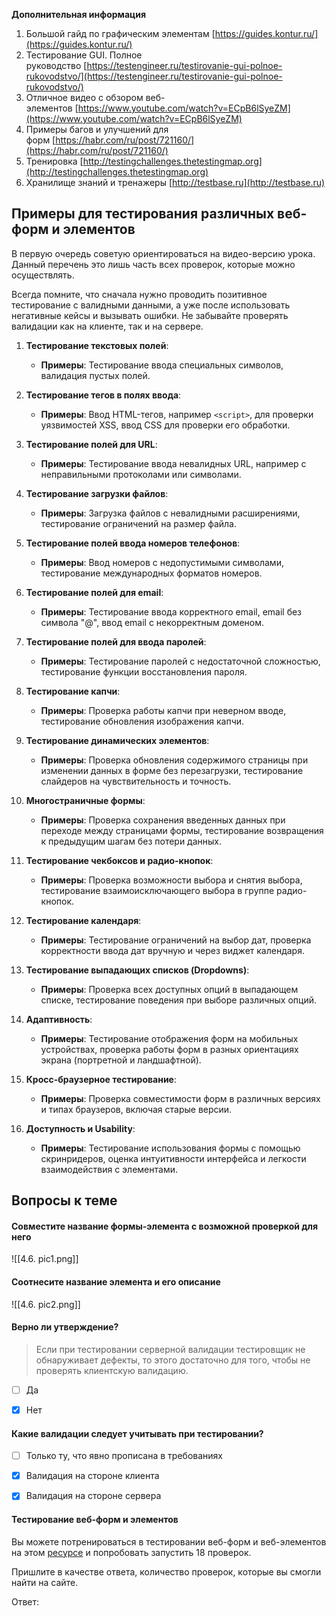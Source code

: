 
**Дополнительная информация**

1. Большой гайд по графическим элементам [https://guides.kontur.ru/](https://guides.kontur.ru/)
2. Тестирование GUI. Полное руководство [https://testengineer.ru/testirovanie-gui-polnoe-rukovodstvo/](https://testengineer.ru/testirovanie-gui-polnoe-rukovodstvo/)
3. Отличное видео с обзором веб-элементов [https://www.youtube.com/watch?v=ECpB6lSyeZM](https://www.youtube.com/watch?v=ECpB6lSyeZM)
4. Примеры багов и улучшений для форм [https://habr.com/ru/post/721160/](https://habr.com/ru/post/721160/)
5. Тренировка [http://testingchallenges.thetestingmap.org](http://testingchallenges.thetestingmap.org)
6. Хранилище знаний и тренажеры [http://testbase.ru](http://testbase.ru)







## **Примеры для тестирования различных веб-форм и элементов**


В первую очередь советую ориентироваться на видео-версию урока. Данный перечень это лишь часть всех проверок, которые можно осуществлять.

Всегда помните, что сначала нужно проводить позитивное тестирование с валидными данными, а уже после использовать негативные кейсы и вызывать ошибки. Не забывайте проверять валидации как на клиенте, так и на сервере.

1. **Тестирование текстовых полей**:
    
    - **Примеры**: Тестирование ввода специальных символов, валидация пустых полей.
2. **Тестирование тегов в полях ввода**:
    
    - **Примеры**: Ввод HTML-тегов, например `<script>`, для проверки уязвимостей XSS, ввод CSS для проверки его обработки.
3. **Тестирование полей для URL**:
    
    - **Примеры**: Тестирование ввода невалидных URL, например с неправильными протоколами или символами.
4. **Тестирование загрузки файлов**:
    
    - **Примеры**: Загрузка файлов с невалидными расширениями, тестирование ограничений на размер файла.
5. **Тестирование полей ввода номеров телефонов**:
    
    - **Примеры**: Ввод номеров с недопустимыми символами, тестирование международных форматов номеров.
6. **Тестирование полей для email**:
    
    - **Примеры**: Тестирование ввода корректного email, email без символа "@", ввод email с некорректным доменом.
7. **Тестирование полей для ввода паролей**:
    
    - **Примеры**: Тестирование паролей с недостаточной сложностью, тестирование функции восстановления пароля.
8. **Тестирование капчи**:
    
    - **Примеры**: Проверка работы капчи при неверном вводе, тестирование обновления изображения капчи.
9. **Тестирование динамических элементов**:
    
    - **Примеры**: Проверка обновления содержимого страницы при изменении данных в форме без перезагрузки, тестирование слайдеров на чувствительность и точность.
10. **Многостраничные формы**:
    
    - **Примеры**: Проверка сохранения введенных данных при переходе между страницами формы, тестирование возвращения к предыдущим шагам без потери данных.
11. **Тестирование чекбоксов и радио-кнопок**:
    - **Примеры**: Проверка возможности выбора и снятия выбора, тестирование взаимоисключающего выбора в группе радио-кнопок.
12. **Тестирование календаря**:
    
    - **Примеры**: Тестирование ограничений на выбор дат, проверка корректности ввода дат вручную и через виджет календаря.
13. **Тестирование выпадающих списков (Dropdowns)**:
    
    - **Примеры**: Проверка всех доступных опций в выпадающем списке, тестирование поведения при выборе различных опций.
14. **Адаптивность**:
    
    - **Примеры**: Тестирование отображения форм на мобильных устройствах, проверка работы форм в разных ориентациях экрана (портретной и ландшафтной).
15. **Кросс-браузерное тестирование**:
    
    - **Примеры**: Проверка совместимости форм в различных версиях и типах браузеров, включая старые версии.
16. **Доступность и Usability**:
    
    - **Примеры**: Тестирование использования формы с помощью скринридеров, оценка интуитивности интерфейса и легкости взаимодействия с элементами.





<a id='task1'></a>
## Вопросы к теме


#### Совместите название формы-элемента с возможной проверкой для него

![[4.6. pic1.png]]



#### Соотнесите название элемента и его описание

![[4.6. pic2.png]]



#### Верно ли утверждение?

> Если при тестировании серверной валидации тестировщик не обнаруживает дефекты, то этого достаточно для того, чтобы не проверять клиентскую валидацию.


 -  [ ] Да
 -  [x] Нет



#### Какие валидации следует учитывать при тестировании?


 -  [ ] Только ту, что явно прописана в требованиях
 -  [x] Валидация на стороне клиента
 -  [x] Валидация на стороне сервера



#### **Тестирование веб-форм и элементов**

Вы можете потренироваться в тестировании веб-форм и веб-элементов на этом [ресурсе](http://testingchallenges.thetestingmap.org) и попробовать запустить 18 проверок.

Пришлите в качестве ответа, количество проверок, которые вы смогли найти на сайте.


Ответ: